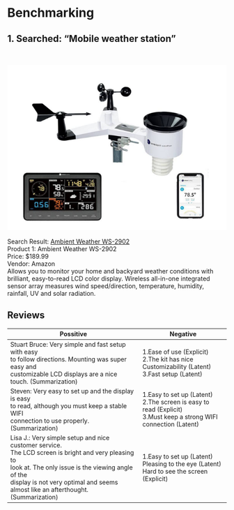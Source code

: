 # Benchmarking

## 1. Searched: “Mobile weather station”
<br>

![image caption](Product_1.png)


Search Result: [Ambient Weather WS-2902](https://www.amazon.com/portable-weather-station/s?k=portable+weather+station)
<br>
Product 1: Ambient Weather WS-2902
<br>
Price: $189.99
<br>
Vendor: Amazon
<br>
Allows you to monitor your home and backyard weather conditions with brilliant, easy-to-read LCD color display. Wireless all-in-one integrated sensor array measures wind speed/direction, temperature, humidity, rainfall, UV and solar radiation.

## Reviews

|Possitive|Negative|
|---|---|
|Stuart Bruce: Very simple and fast setup with easy <br>to follow directions. Mounting was super easy and <br>customizable LCD displays are a nice touch. (Summarization)|1.Ease of use (Explicit) <br>2.The kit has nice Customizability (Latent) <br>3.Fast setup (Latent)|
|Steven: Very easy to set up and the display is easy <br>to read, although you must keep a stable WIFI <br> connection to use properly.  (Summarization)|1.Easy to set up (Latent) <br>2.The screen is easy to read (Explicit) <br>3.Must keep a strong WIFI connection (Latent)|
|Lisa J.: Very simple setup and nice customer service. <br>The LCD screen is bright and very pleasing to <br>look at. The only issue is the viewing angle of the <br>display is not very optimal and seems almost like an afterthought.  (Summarization)|1.Easy to set up (Latent) <br>Pleasing to the eye (Latent) <br>Hard to see the screen (Explicit)|




